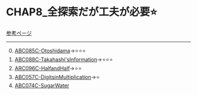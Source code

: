# CHAP8_全探索だが工夫が必要:star:

[参考ページ](https://tinyurl.com/y8z5qrby)

---
0. [ABC085C-Otoshidama](https://atcoder.jp/contests/abc085/tasks/abc085_c)→:star::star::star:
1. [ABC088C-Takahashi'sInformation](https://atcoder.jp/contests/abc088/tasks/abc088_c)→:star::star::star:
2. [ARC096C-HalfandHalf](https://atcoder.jp/contests/arc096/tasks/arc096_a)→:star::star:
3. [ABC057C-DigitsinMultiplication](https://atcoder.jp/contests/abc057/tasks/abc057_c)→:star:
4. [ABC074C-SugarWater](https://atcoder.jp/contests/abc074/tasks/arc083_a)
